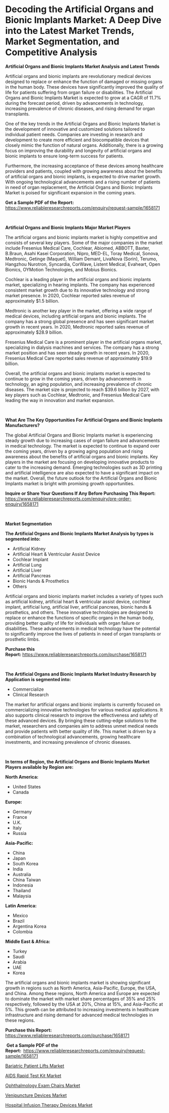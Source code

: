<p><h1>Decoding the Artificial Organs and Bionic Implants Market: A Deep Dive into the Latest Market Trends, Market Segmentation, and Competitive Analysis</h1></p><p><strong>Artificial Organs and Bionic Implants Market Analysis and Latest Trends</strong></p>
<p><p>Artificial organs and bionic implants are revolutionary medical devices designed to replace or enhance the function of damaged or missing organs in the human body. These devices have significantly improved the quality of life for patients suffering from organ failure or disabilities. The Artificial Organs and Bionic Implants Market is expected to grow at a CAGR of 11.7% during the forecast period, driven by advancements in technology, increasing prevalence of chronic diseases, and rising demand for organ transplants.</p><p>One of the key trends in the Artificial Organs and Bionic Implants Market is the development of innovative and customized solutions tailored to individual patient needs. Companies are investing in research and development to create more efficient and biocompatible devices that closely mimic the function of natural organs. Additionally, there is a growing focus on improving the durability and longevity of artificial organs and bionic implants to ensure long-term success for patients.</p><p>Furthermore, the increasing acceptance of these devices among healthcare providers and patients, coupled with growing awareness about the benefits of artificial organs and bionic implants, is expected to drive market growth. With ongoing technological advancements and a rising number of patients in need of organ replacement, the Artificial Organs and Bionic Implants Market is poised for significant expansion in the coming years.</p></p>
<p><strong>Get a Sample PDF of the Report:&nbsp;</strong> <a href="https://www.reliableresearchreports.com/enquiry/request-sample/1658171">https://www.reliableresearchreports.com/enquiry/request-sample/1658171</a></p>
<p>&nbsp;</p>
<p><strong>Artificial Organs and Bionic Implants Major Market Players</strong></p>
<p><p>The artificial organs and bionic implants market is highly competitive and consists of several key players. Some of the major companies in the market include Fresenius Medical Care, Cochlear, Abiomed, ABBOTT, Baxter, B.Braun, Asahi Kasei Corporation, Nipro, MED-EL, Toray Medical, Sonova, Medtronic, Getinge (Maquet), William Demant, LivaNova (Sorin), Terumo, Hangzhou Nurotron, Syncardia, CorWave, Listent Medical, Evaheart, Open Bionics, OYMotion Technologies, and Mobius Bionics.</p><p>Cochlear is a leading player in the artificial organs and bionic implants market, specializing in hearing implants. The company has experienced consistent market growth due to its innovative technology and strong market presence. In 2020, Cochlear reported sales revenue of approximately $1.5 billion.</p><p>Medtronic is another key player in the market, offering a wide range of medical devices, including artificial organs and bionic implants. The company has a strong global presence and has seen significant market growth in recent years. In 2020, Medtronic reported sales revenue of approximately $28.9 billion.</p><p>Fresenius Medical Care is a prominent player in the artificial organs market, specializing in dialysis machines and services. The company has a strong market position and has seen steady growth in recent years. In 2020, Fresenius Medical Care reported sales revenue of approximately $19.9 billion.</p><p>Overall, the artificial organs and bionic implants market is expected to continue to grow in the coming years, driven by advancements in technology, an aging population, and increasing prevalence of chronic diseases. The market size is projected to reach $39.6 billion by 2027, with key players such as Cochlear, Medtronic, and Fresenius Medical Care leading the way in innovation and market expansion.</p></p>
<p>&nbsp;</p>
<p><strong>What Are The Key Opportunities For Artificial Organs and Bionic Implants Manufacturers?</strong></p>
<p><p>The global Artificial Organs and Bionic Implants market is experiencing steady growth due to increasing cases of organ failure and advancements in medical technology. The market is expected to continue to expand over the coming years, driven by a growing aging population and rising awareness about the benefits of artificial organs and bionic implants. Key players in the market are focusing on developing innovative products to cater to the increasing demand. Emerging technologies such as 3D printing and artificial intelligence are also expected to have a significant impact on the market. Overall, the future outlook for the Artificial Organs and Bionic Implants market is bright with promising growth opportunities.</p></p>
<p><strong>Inquire or Share Your Questions If Any Before Purchasing This Report:</strong> <a href="https://www.reliableresearchreports.com/enquiry/pre-order-enquiry/1658171">https://www.reliableresearchreports.com/enquiry/pre-order-enquiry/1658171</a></p>
<p>&nbsp;</p>
<p><strong>Market Segmentation</strong></p>
<p><strong>The Artificial Organs and Bionic Implants Market Analysis by types is segmented into:</strong></p>
<p><ul><li>Artificial Kidney</li><li>Artificial Heart & Ventricular Assist Device</li><li>Cochlear Implant</li><li>Artificial Lung</li><li>Artificial Liver</li><li>Artificial Pancreas</li><li>Bionic Hands & Prosthetics</li><li>Others</li></ul></p>
<p><p>Artificial organs and bionic implants market includes a variety of types such as artificial kidney, artificial heart & ventricular assist device, cochlear implant, artificial lung, artificial liver, artificial pancreas, bionic hands & prosthetics, and others. These innovative technologies are designed to replace or enhance the functions of specific organs in the human body, providing better quality of life for individuals with organ failure or disabilities. These advancements in medical technology have the potential to significantly improve the lives of patients in need of organ transplants or prosthetic limbs.</p></p>
<p><strong>Purchase this Report:&nbsp;</strong><a href="https://www.reliableresearchreports.com/purchase/1658171">https://www.reliableresearchreports.com/purchase/1658171</a></p>
<p>&nbsp;</p>
<p><strong>The Artificial Organs and Bionic Implants Market Industry Research by Application is segmented into:</strong></p>
<p><ul><li>Commercialize</li><li>Clinical Research</li></ul></p>
<p><p>The market for artificial organs and bionic implants is currently focused on commercializing innovative technologies for various medical applications. It also supports clinical research to improve the effectiveness and safety of these advanced devices. By bringing these cutting-edge solutions to the market, researchers and companies aim to address unmet medical needs and provide patients with better quality of life. This market is driven by a combination of technological advancements, growing healthcare investments, and increasing prevalence of chronic diseases.</p></p>
<p>&nbsp;</p>
<p><strong>In terms of Region, the Artificial Organs and Bionic Implants Market Players available by Region are:</strong></p>
<p>
    <p> <strong> North America: </strong>
        <ul>
            <li>United States</li>
            <li>Canada</li>
        </ul>
        </p> 
    <p> <strong> Europe: </strong>
        <ul>
            <li>Germany</li>
            <li>France</li>
            <li>U.K.</li>
            <li>Italy</li>
            <li>Russia</li>
        </ul>
        </p> 
    <p> <strong> Asia-Pacific: </strong>
        <ul>
            <li>China</li>
            <li>Japan</li>
            <li>South Korea</li>
            <li>India</li>
            <li>Australia</li>
            <li>China Taiwan</li>
            <li>Indonesia</li>
            <li>Thailand</li>
            <li>Malaysia</li>
        </ul>
        </p> 
    <p> <strong> Latin America: </strong>
        <ul>
            <li>Mexico</li>
            <li>Brazil</li>
            <li>Argentina Korea</li>
            <li>Colombia</li>
        </ul>
        </p> 
    <p> <strong> Middle East & Africa: </strong>
        <ul>
            <li>Turkey</li>
            <li>Saudi</li>
            <li>Arabia</li>
            <li>UAE</li>
            <li>Korea</li>
        </ul>
    </p>
    </p>
<p><p>The artificial organs and bionic implants market is showing significant growth in regions such as North America, Asia-Pacific, Europe, the USA, and China. Among these regions, North America and Europe are expected to dominate the market with market share percentages of 35% and 25% respectively, followed by the USA at 20%, China at 15%, and Asia-Pacific at 5%. This growth can be attributed to increasing investments in healthcare infrastructure and rising demand for advanced medical technologies in these regions.</p></p>
<p><strong>Purchase this Report: </strong><a href="https://www.reliableresearchreports.com/purchase/1658171">https://www.reliableresearchreports.com/purchase/1658171</a></p>
<p>&nbsp;<strong>Get a Sample PDF of the Report:&nbsp;&nbsp;</strong><a href="https://www.reliableresearchreports.com/enquiry/request-sample/1658171">https://www.reliableresearchreports.com/enquiry/request-sample/1658171</a></p>
<p><strong></strong></p>
<p><p><a href="https://medium.com/@brendamoreno1988/bariatric-patient-lifts-market-the-key-to-successful-business-strategy-forecast-till-2031-21ddf68df2df">Bariatric Patient Lifts Market</a></p><p><a href="https://medium.com/@kathyburton10/aids-rapid-test-kit-market-competitive-analysis-market-trends-and-forecast-to-2031-2340cc83e947">AIDS Rapid Test Kit Market</a></p><p><a href="https://medium.com/p/bfb0c1f9b551/edit">Ophthalmology Exam Chairs Market</a></p><p><a href="https://medium.com/@emilywest91/venipuncture-devices-market-exploring-market-share-market-trends-and-future-growth-33cad91933ef">Venipuncture Devices Market</a></p><p><a href="https://medium.com/@kathyburton10/hospital-infusion-therapy-devices-market-analysis-its-cagr-market-segmentation-and-global-f5dda4d31c2e">Hospital Infusion Therapy Devices Market</a></p></p>